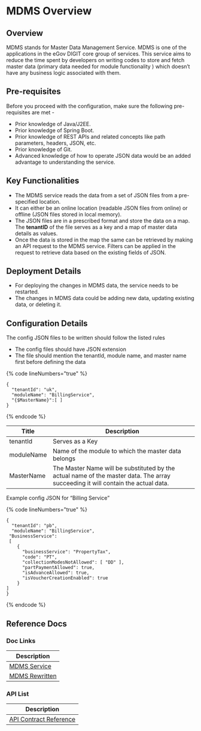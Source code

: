 # MDMS Overview

## Overview

MDMS stands for Master Data Management Service. MDMS is one of the applications in the eGov DIGIT core group of services. This service aims to reduce the time spent by developers on writing codes to store and fetch master data (primary data needed for module functionality ) which doesn’t have any business logic associated with them.

## Pre-requisites

Before you proceed with the configuration, make sure the following pre-requisites are met -

* Prior knowledge of Java/J2EE.
* Prior knowledge of Spring Boot.
* Prior knowledge of REST APIs and related concepts like path parameters, headers, JSON, etc.
* Prior knowledge of Git.
* Advanced knowledge of how to operate JSON data would be an added advantage to understanding the service.

## Key Functionalities

* The MDMS service reads the data from a set of JSON files from a pre-specified location.
* It can either be an online location (readable JSON files from online) or offline (JSON files stored in local memory).
* The JSON files are in a prescribed format and store the data on a map. The **tenantID** of the file serves as a key and a map of master data details as values.
* Once the data is stored in the map the same can be retrieved by making an API request to the MDMS service. Filters can be applied in the request to retrieve data based on the existing fields of JSON.

## Deployment Details

* For deploying the changes in MDMS data, the service needs to be restarted.
* The changes in MDMS data could be adding new data, updating existing data, or deleting it.

## Configuration Details

The config JSON files to be written should follow the listed rules

* The config files should have JSON extension
* The file should mention the tenantId, module name, and master name first before defining the data

{% code lineNumbers="true" %}
```
{
  "tenantId": "uk",
  "moduleName": "BillingService",
  "{$MasterName}":[ ]
}
```
{% endcode %}



| Title      | Description                                                                                                                      |
| ---------- | -------------------------------------------------------------------------------------------------------------------------------- |
| tenantId   | Serves as a Key                                                                                                                  |
| moduleName | Name of the module to which the master data belongs                                                                              |
| MasterName | The Master Name will be substituted by the actual name of the master data. The array succeeding it will contain the actual data. |

Example config JSON for “Billing Service”

{% code lineNumbers="true" %}
```
{
  "tenantId": "pb",
  "moduleName": "BillingService",
 "BusinessService": 
 [
    {
      "businessService": "PropertyTax",
      "code": "PT",
      "collectionModesNotAllowed": [ "DD" ],
      "partPaymentAllowed": true,
      "isAdvanceAllowed": true,
      "isVoucherCreationEnabled": true
    }
]
}
```
{% endcode %}

## Reference Docs

### Doc Links

| Description                         |
| ----------------------------------- |
| [MDMS Service](../)                 |
| [MDMS Rewritten](mdms-rewritten.md) |

### API List

| Description                                                                                                                 |
| --------------------------------------------------------------------------------------------------------------------------- |
| [API Contract Reference](https://raw.githubusercontent.com/egovernments/egov-services/master/docs/mdms/contract/v1-0-0.yml) |
